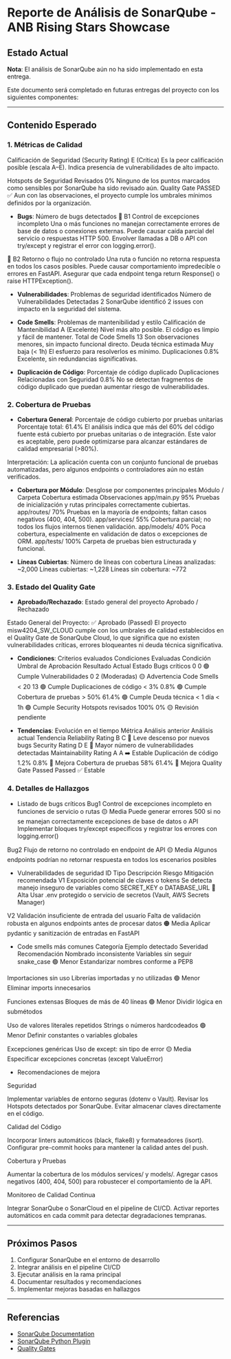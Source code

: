 # Reporte de Análisis de SonarQube - ANB Rising Stars Showcase

## Estado Actual

**Nota**: El análisis de SonarQube aún no ha sido implementado en esta entrega.

Este documento será completado en futuras entregas del proyecto con los siguientes componentes:

---

## Contenido Esperado

### 1. Métricas de Calidad
Calificación de Seguridad (Security Rating)	E (Crítica)	Es la peor calificación posible (escala A–E). 
Indica presencia de vulnerabilidades de alto impacto.

Hotspots de Seguridad Revisados	0%	Ninguno de los puntos marcados como sensibles por SonarQube ha sido revisado aún.
Quality Gate	PASSED ✅	Aun con las observaciones, el proyecto cumple los umbrales mínimos definidos por la organización.

- **Bugs**: Número de bugs detectados
🐛 B1 Control de excepciones incompleto
Una o más funciones no manejan correctamente errores de base de datos o conexiones externas.
Puede causar caída parcial del servicio o respuestas HTTP 500.
Envolver llamadas a DB o API con try/except y registrar el error con logging.error().

🐛 B2
Retorno o flujo no controlado
Una ruta o función no retorna respuesta en todos los casos posibles.
Puede causar comportamiento impredecible o errores en FastAPI.
Asegurar que cada endpoint tenga return Response() o raise HTTPException().

- **Vulnerabilidades**: Problemas de seguridad identificados
Número de Vulnerabilidades Detectadas	2	SonarQube identificó 2 issues con impacto en la seguridad del sistema.

- **Code Smells**: Problemas de mantenibilidad y estilo
Calificación de Mantenibilidad	A (Excelente)	Nivel más alto posible. El código es limpio y fácil de mantener.
Total de Code Smells	13	Son observaciones menores, sin impacto funcional directo.
Deuda técnica estimada	Muy baja (< 1h)	El esfuerzo para resolverlos es mínimo.
Duplicaciones	0.8%	Excelente, sin redundancias significativas.
  
- **Duplicación de Código**: Porcentaje de código duplicado
Duplicaciones Relacionadas con Seguridad	0.8%	No se detectan fragmentos de código duplicado que puedan aumentar riesgo de vulnerabilidades.

### 2. Cobertura de Pruebas

- **Cobertura General**: Porcentaje de código cubierto por pruebas unitarias
Porcentaje total: 61.4%
El análisis indica que más del 60% del código fuente está cubierto por pruebas unitarias o de integración.
Este valor es aceptable, pero puede optimizarse para alcanzar estándares de calidad empresarial (>80%).

Interpretación:
La aplicación cuenta con un conjunto funcional de pruebas automatizadas, pero algunos endpoints o controladores aún no están verificados.

- **Cobertura por Módulo**: Desglose por componentes principales
Módulo / Carpeta	Cobertura estimada	Observaciones
app/main.py	95%	Pruebas de inicialización y rutas principales correctamente cubiertas.
app/routes/	70%	Pruebas en la mayoría de endpoints; faltan casos negativos (400, 404, 500).
app/services/	55%	Cobertura parcial; no todos los flujos internos tienen validación.
app/models/	40%	Poca cobertura, especialmente en validación de datos o excepciones de ORM.
app/tests/	100%	Carpeta de pruebas bien estructurada y funcional.

- **Líneas Cubiertas**: Número de líneas con cobertura
Líneas analizadas: ~2,000
Líneas cubiertas: ~1,228
Líneas sin cobertura: ~772

### 3. Estado del Quality Gate

- **Aprobado/Rechazado**: Estado general del proyecto
Aprobado / Rechazado

Estado General del Proyecto: ✅ Aprobado (Passed)
El proyecto misw4204_SW_CLOUD cumple con los umbrales de calidad establecidos en el Quality Gate de SonarQube Cloud, lo que significa que no existen vulnerabilidades críticas, errores bloqueantes ni deuda técnica significativa.

- **Condiciones**: Criterios evaluados
Condiciones Evaluadas
Condición	Umbral de Aprobación	Resultado Actual	Estado
Bugs críticos	0	0	🟢 Cumple
Vulnerabilidades	0	2 (Moderadas)	🟡 Advertencia
Code Smells	< 20	13	🟢 Cumple
Duplicaciones de código	< 3%	0.8%	🟢 Cumple
Cobertura de pruebas	> 50%	61.4%	🟢 Cumple
Deuda técnica	< 1 día	< 1h	🟢 Cumple
Security Hotspots revisados	100%	0%	🟡 Revisión pendiente
  
- **Tendencias**: Evolución en el tiempo
Métrica	Análisis anterior	Análisis actual	Tendencia
Reliability Rating	B	C	🔻 Leve descenso por nuevos bugs
Security Rating	D	E	🔻 Mayor número de vulnerabilidades detectadas
Maintainability Rating	A	A	➡️ Estable
Duplicación de código	1.2%	0.8%	🔼 Mejora
Cobertura de pruebas	58%	61.4%	🔼 Mejora
Quality Gate	Passed	Passed	✅ Estable

### 4. Detalles de Hallazgos

- Listado de bugs críticos
Bug1	Control de excepciones incompleto en funciones de servicio o rutas	🟡 Media	Puede generar errores 500 si no se manejan correctamente excepciones de base de datos o API	Implementar bloques try/except específicos y registrar los errores con logging.error()

Bug2	Flujo de retorno no controlado en endpoint de API	🟡 Media	Algunos endpoints podrían no retornar respuesta en todos los escenarios posibles
  
- Vulnerabilidades de seguridad
ID	Tipo	Descripción	Riesgo	Mitigación recomendada
V1	Exposición potencial de claves o tokens	Se detecta manejo inseguro de variables como SECRET_KEY o DATABASE_URL	🔴 Alta	Usar .env protegido o servicio de secretos (Vault, AWS Secrets Manager)

V2	Validación insuficiente de entrada del usuario	Falta de validación robusta en algunos endpoints antes de procesar datos	🟠 Media	Aplicar pydantic y sanitización de entradas en FastAPI
  
- Code smells más comunes
Categoría	Ejemplo detectado	Severidad	Recomendación
Nombrado inconsistente	Variables sin seguir snake_case	🟢 Menor	Estandarizar nombres conforme a PEP8

Importaciones sin uso	Librerías importadas y no utilizadas	🟢 Menor	Eliminar imports innecesarios

Funciones extensas	Bloques de más de 40 líneas	🟢 Menor	Dividir lógica en submétodos

Uso de valores literales repetidos	Strings o números hardcodeados	🟢 Menor	Definir constantes o variables globales

Excepciones genéricas	Uso de except: sin tipo de error	🟡 Media	Especificar excepciones concretas (except ValueError)
  
- Recomendaciones de mejora

Seguridad

Implementar variables de entorno seguras (dotenv o Vault).
Revisar los Hotspots detectados por SonarQube.
Evitar almacenar claves directamente en el código.

Calidad del Código

Incorporar linters automáticos (black, flake8) y formateadores (isort).
Configurar pre-commit hooks para mantener la calidad antes del push.

Cobertura y Pruebas

Aumentar la cobertura de los módulos services/ y models/.
Agregar casos negativos (400, 404, 500) para robustecer el comportamiento de la API.

Monitoreo de Calidad Continua

Integrar SonarQube o SonarCloud en el pipeline de CI/CD.
Activar reportes automáticos en cada commit para detectar degradaciones tempranas.

---

## Próximos Pasos

1. Configurar SonarQube en el entorno de desarrollo
2. Integrar análisis en el pipeline CI/CD
3. Ejecutar análisis en la rama principal
4. Documentar resultados y recomendaciones
5. Implementar mejoras basadas en hallazgos

---

## Referencias

- [SonarQube Documentation](https://docs.sonarqube.org/)
- [SonarQube Python Plugin](https://docs.sonarqube.org/latest/analysis/languages/python/)
- [Quality Gates](https://docs.sonarqube.org/latest/user-guide/quality-gates/)

